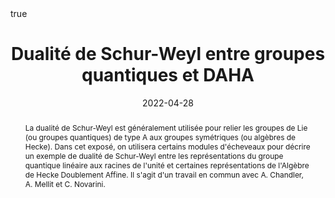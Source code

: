 ﻿---
title:  Dualité de Schur-Weyl entre groupes quantiques et DAHA


event: Séminaire de Géométrie arithmétique

event_url: https://irmar.univ-rennes1.fr/seminars?f%5B0%5D=seminar_type%3A233

location: IRMAR - Rennes
address:

  city: 

  country: France

#summary: An example talk using Academic's Markdown slides feature.
abstract: La dualité de Schur-Weyl est généralement utilisée pour relier les groupes de Lie (ou groupes quantiques) de type A aux groupes symétriques (ou algèbres de Hecke). Dans cet exposé, on utilisera certains modules d'écheveaux pour décrire un exemple de dualité de Schur-Weyl entre les représentations  du groupe quantique linéaire aux racines de l'unité et certaines représentations de l'Algèbre de Hecke Doublement Affine. Il s'agit d'un travail en commun avec A. Chandler, A. Mellit et C. Novarini.

# Talk start and end times.
#   End time can optionally be hidden by prefixing the line with `#`.
date: "2022-04-28"
#date_end: "2030-06-01T15:00:00Z"
all_day: true

# Schedule page publish date (NOT talk date).
publishDate: "2020-01-17"

authors: []
tags: []

# Is this a featured talk? (true/false)
featured: true

image:
  caption: 'Image credit: [**Unsplash**](https://unsplash.com/photos/bzdhc5b3Bxs)'
  focal_point: Right

links:
# - icon: twitter
#  icon_pack: fab
#  name: Follow
#  url: https://twitter.com/georgecushen
url_code: ""
url_pdf: ""
url_slides: ""
url_video: ""

# Markdown Slides (optional).
#   Associate this talk with Markdown slides.
#   Simply enter your slide deck's filename without extension.
#   E.g. `slides = "example-slides"` references `content/slides/example-slides.md`.
#   Otherwise, set `slides = ""`.
slides :

# Projects (optional).
#   Associate this post with one or more of your projects.
#   Simply enter your project's folder or file name without extension.
#   E.g. `projects = ["internal-project"]` references `content/project/deep-learning/index.md`.
#   Otherwise, set `projects = []`.
projects :

# Enable math on this page?
math: true
---

